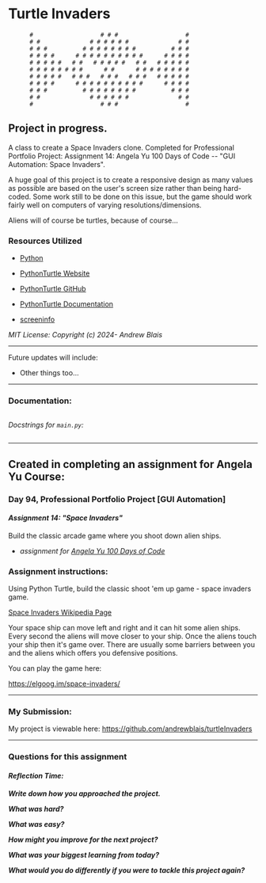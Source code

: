 # Turtle Invaders

```
      #                   # # #                   #
      # #              # # # # # #              # #
      # # #          # # # # # # # #          # # #
      # # # #      # # # # # # # # # #      # # # #
      # # # # #   # #   # # # # #   # #   # # # # #
      # # # # # # # #      # #      # # # # # # # #
      # # # # #   # # #   # # #   # # #   # # # # #
      # # # #      # # # # # # # # # #      # # # #
      # # #          # # # # # # # #          # # #
      # #              # # # # # #              # #
      #                   # # #                   #
```

## Project in progress.

A class to create a Space Invaders clone. Completed for Professional Portfolio Project:
Assignment 14: Angela Yu 100 Days of Code -- "GUI Automation: Space Invaders".

A huge goal of this project is to create a responsive design as many values as possible
are based on the user's screen size rather than being hard-coded. Some work still to
be done on this issue, but the game should work fairly well on computers of varying
resolutions/dimensions.

Aliens will of course be turtles, because of course...

### Resources Utilized

- [Python](https://www.python.org/)

- [PythonTurtle Website](https://pythonturtle.org/)

- [PythonTurtle GitHub](https://github.com/PythonTurtle/PythonTurtle)

- [PythonTurtle Documentation](https://docs.python.org/3/library/turtle.html)

- [screeninfo](https://github.com/rr-/screeninfo)

_MIT License: Copyright (c) 2024- Andrew Blais_

---

Future updates will include:

- Other things too...

---

### Documentation:

```requirements
```

_Docstrings for `main.py`:_

```
```

---

## Created in completing an assignment for Angela Yu Course:

### **Day 94, Professional Portfolio Project [GUI Automation]**

#### **_Assignment 14: "Space Invaders"_**

Build the classic arcade game where you shoot down alien ships.

- _assignment
  for [Angela Yu 100 Days of Code](https://www.udemy.com/course/100-days-of-code/)_

### **Assignment instructions:**

Using Python Turtle, build the classic shoot 'em up game - space invaders game.

[Space Invaders Wikipedia Page](https://en.wikipedia.org/wiki/Space_Invaders)

Your space ship can move left and right and it can hit some alien ships. Every second the
aliens will move closer to your ship. Once the aliens touch your ship then it's game
over. There are usually some barriers between you and the aliens which offers you
defensive positions.

You can play the game here:

https://elgoog.im/space-invaders/

---

### My Submission:

My project is viewable here: https://github.com/andrewblais/turtleInvaders

---

### **Questions for this assignment**

#### _Reflection Time:_

**_Write down how you approached the project._**

**_What was hard?_**

**_What was easy?_**

**_How might you improve for the next project?_**

**_What was your biggest learning from today?_**

**_What would you do differently if you were to tackle this project again?_**

